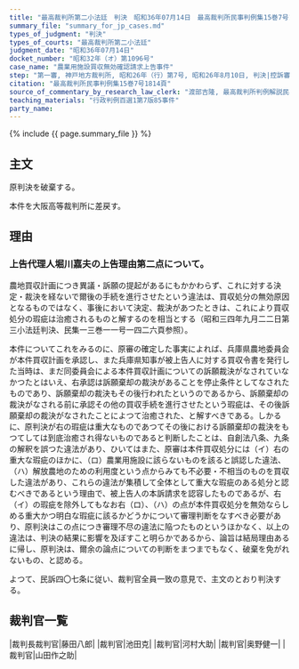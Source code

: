 ```yaml
---
title: "最高裁判所第二小法廷　判決　昭和36年07月14日　最高裁判所民事判例集15巻7号1814頁"
summary_file: "summary_for_jp_cases.md"
types_of_judgment: "判決"
types_of_courts: "最高裁判所第二小法廷"
judgment_date: "昭和36年07月14日"
docket_number: "昭和32年（オ）第1096号"
case_name: "農業用施設買収無効確認請求上告事件"
step: "第一審, 神戸地方裁判所, 昭和26年（行）第7号, 昭和26年8月10日, 判決|控訴審, 大阪高等裁判所, 昭和26年（ネ）第861号, 昭和32年7月5日, 判決"
citation: "最高裁判所民事判例集15巻7号1814頁"
source_of_commentary_by_research_law_clerk: "渡部吉隆, 最高裁判所判例解説民事篇昭和36年度266頁"
teaching_materials: "行政判例百選1第7版85事件"
party_name:
---
```


{% include {{ page.summary_file }}  %}

## 主文


原判決を破棄する。

本件を大阪高等裁判所に差戻す。





## 理由


### 上告代理人堀川嘉夫の上告理由第二点について。

農地買収計画につき異議・訴願の提起があるにもかかわらず、これに対する決定・裁決を経ないで爾後の手続を進行させたという違法は、買収処分の無効原因となるものではなく、事後において決定、裁決があつたときは、これにより買収処分の瑕疵は治癒されるものと解するのを相当とする（昭和三四年九月二二日第三小法廷判決、民集一三巻一一号一四二六頁参照）。

本件についてこれをみるのに、原審の確定した事実によれば、兵庫県農地委員会が本件買収計画を承認し、また兵庫県知事が被上告人に対する買収令書を発行した当時は、まだ同委員会による本件買収計画についての訴願裁決がなされていなかつたとはいえ、右承認は訴願棄却の裁決があることを停止条件としてなされたものであり、訴願棄却の裁決もその後行われたというのであるから、訴願棄却の裁決がなされる前に承認その他の買収手続を進行させたという瑕疵は、その後訴願棄却の裁決がなされたことによつて治癒された、と解すべきである。しかるに、原判決が右の瑕疵は重大なものであつてその後における訴願棄却の裁決をもつてしては到底治癒され得ないものであると判断したことは、自創法八条、九条の解釈を誤つた違法があり、ひいてはまた、原審は本件買収処分には（イ）右の重大な瑕疵のほかに、（ロ）農業用施設に該らないものを該ると誤認した違法、（ハ）解放農地のための利用度という点からみても不必要・不相当のものを買収した違法があり、これらの違法が集積して全体として重大な瑕疵のある処分と認むべきであるという理由で、被上告人の本訴請求を認容したものであるが、右（イ）の瑕疵を除外してもなお右（ロ）、（ハ）の点が本件買収処分を無効ならしめる重大かつ明白な瑕疵に該るかどうかについて審理判断をなすべき必要があり、原判決はこの点につき審理不尽の違法に陥つたものというほかなく、以上の違法は、判決の結果に影響を及ぼすこと明らかであるから、論旨は結局理由あるに帰し、原判決は、爾余の論点についての判断をまつまでもなく、破棄を免がれないもの、と認める。

よつて、民訴四〇七条に従い、裁判官全員一致の意見で、主文のとおり判決する。

## 裁判官一覧

|裁判長裁判官|藤田八郎|
|裁判官|池田克|
|裁判官|河村大助|
|裁判官|奥野健一|
|裁判官|山田作之助|

